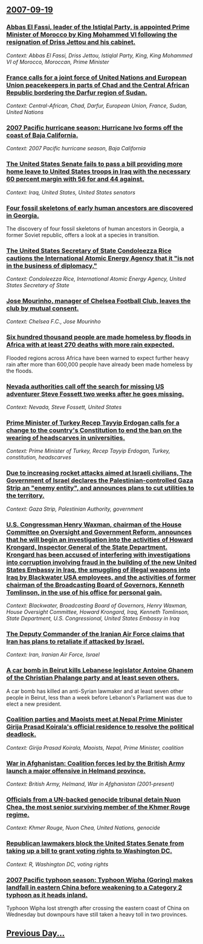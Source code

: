 ## [2007-09-19](/news/2007/09/19/index.md)

### [ Abbas El Fassi, leader of the Istiqlal Party, is appointed Prime Minister of Morocco by King Mohammed VI following the resignation of Driss Jettou and his cabinet.](/news/2007/09/19/abbas-el-fassi-leader-of-the-istiqlal-party-is-appointed-prime-minister-of-morocco-by-king-mohammed-vi-following-the-resignation-of-driss.md)
_Context: Abbas El Fassi, Driss Jettou, Istiqlal Party, King, King Mohammed VI of Morocco, Moroccan, Prime Minister_

### [ France calls for a joint force of United Nations and European Union peacekeepers in parts of Chad and the Central African Republic bordering the Darfur region of Sudan. ](/news/2007/09/19/france-calls-for-a-joint-force-of-united-nations-and-european-union-peacekeepers-in-parts-of-chad-and-the-central-african-republic-borderin.md)
_Context: Central-African, Chad, Darfur, European Union, France, Sudan, United Nations_

### [ 2007 Pacific hurricane season: Hurricane Ivo forms off the coast of Baja California. ](/news/2007/09/19/2007-pacific-hurricane-season-hurricane-ivo-forms-off-the-coast-of-baja-california.md)
_Context: 2007 Pacific hurricane season, Baja California_

### [ The United States Senate fails to pass a bill providing more home leave to United States troops in Iraq with the necessary 60 percent margin with 56 for and 44 against. ](/news/2007/09/19/the-united-states-senate-fails-to-pass-a-bill-providing-more-home-leave-to-united-states-troops-in-iraq-with-the-necessary-60-percent-margi.md)
_Context: Iraq, United States, United States senators_

### [ Four fossil skeletons of early human ancestors are discovered in Georgia. ](/news/2007/09/19/four-fossil-skeletons-of-early-human-ancestors-are-discovered-in-georgia.md)
The discovery of four fossil skeletons of human ancestors in Georgia, a former Soviet republic, offers a look at a species in transition.

### [ The United States Secretary of State Condoleezza Rice cautions the International Atomic Energy Agency that it "is not in the business of diplomacy." ](/news/2007/09/19/the-united-states-secretary-of-state-condoleezza-rice-cautions-the-international-atomic-energy-agency-that-it-is-not-in-the-business-of-di.md)
_Context: Condoleezza Rice, International Atomic Energy Agency, United States Secretary of State_

### [ Jose Mourinho, manager of Chelsea Football Club, leaves the club by mutual consent. ](/news/2007/09/19/josa-c-mourinho-manager-of-chelsea-football-club-leaves-the-club-by-mutual-consent.md)
_Context: Chelsea F.C., Jose Mourinho_

### [ Six hundred thousand people are made homeless by floods in Africa with at least 270 deaths with more rain expected. ](/news/2007/09/19/six-hundred-thousand-people-are-made-homeless-by-floods-in-africa-with-at-least-270-deaths-with-more-rain-expected.md)
Flooded regions across Africa have been warned to expect further heavy rain after more than 600,000 people have already been made homeless by the floods.

### [ Nevada authorities call off the search for missing US adventurer Steve Fossett two weeks after he goes missing. ](/news/2007/09/19/nevada-authorities-call-off-the-search-for-missing-us-adventurer-steve-fossett-two-weeks-after-he-goes-missing.md)
_Context: Nevada, Steve Fossett, United States_

### [ Prime Minister of Turkey Recep Tayyip Erdogan calls for a change to the country's Constitution to end the ban on the wearing of headscarves in universities. ](/news/2007/09/19/prime-minister-of-turkey-recep-tayyip-erdoaan-calls-for-a-change-to-the-country-s-constitution-to-end-the-ban-on-the-wearing-of-headscarve.md)
_Context: Prime Minister of Turkey, Recep Tayyip Erdogan, Turkey, constitution, headscarves_

### [ Due to increasing rocket attacks aimed at Israeli civilians, The Government of Israel declares the Palestinian-controlled Gaza Strip an "enemy entity", and announces plans to cut utilities to the territory. ](/news/2007/09/19/due-to-increasing-rocket-attacks-aimed-at-israeli-civilians-the-government-of-israel-declares-the-palestinian-controlled-gaza-strip-an-en.md)
_Context: Gaza Strip, Palestinian Authority, government_

### [ U.S. Congressman Henry Waxman, chairman of the House Committee on Oversight and Government Reform, announces that he will begin an investigation into the activities of Howard Krongard, Inspector General of the State Department.  Krongard has been accused of interfering with investigations into corruption involving fraud in the building of the new United States Embassy in Iraq, the smuggling of illegal weapons into Iraq by Blackwater USA employees, and the activities of former chairman of the Broadcasting Board of Governors, Kenneth Tomlinson, in the use of his office for personal gain.  ](/news/2007/09/19/u-s-congressman-henry-waxman-chairman-of-the-house-committee-on-oversight-and-government-reform-announces-that-he-will-begin-an-investig.md)
_Context: Blackwater, Broadcasting Board of Governors, Henry Waxman, House Oversight Committee, Howard Krongard, Iraq, Kenneth Tomlinson, State Department, U.S. Congressional, United States Embassy in Iraq_

### [ The Deputy Commander of the Iranian Air Force claims that Iran  has plans to retaliate if attacked by Israel. ](/news/2007/09/19/the-deputy-commander-of-the-iranian-air-force-claims-that-iran-has-plans-to-retaliate-if-attacked-by-israel.md)
_Context: Iran, Iranian Air Force, Israel_

### [ A car bomb in Beirut kills Lebanese legislator Antoine Ghanem of the Christian Phalange party and at least seven others. ](/news/2007/09/19/a-car-bomb-in-beirut-kills-lebanese-legislator-antoine-ghanem-of-the-christian-phalange-party-and-at-least-seven-others.md)
A car bomb has killed an anti-Syrian lawmaker and at least seven other people in Beirut, less than a week before Lebanon&#039;s Parliament was due to elect a new president.

### [ Coalition parties and Maoists meet at Nepal Prime Minister Girija Prasad Koirala's official residence to resolve the political deadlock. ](/news/2007/09/19/coalition-parties-and-maoists-meet-at-nepal-prime-minister-girija-prasad-koirala-s-official-residence-to-resolve-the-political-deadlock.md)
_Context: Girija Prasad Koirala, Maoists, Nepal, Prime Minister, coalition_

### [ War in Afghanistan: Coalition forces led by the British Army launch a major offensive in Helmand province. ](/news/2007/09/19/war-in-afghanistan-coalition-forces-led-by-the-british-army-launch-a-major-offensive-in-helmand-province.md)
_Context: British Army, Helmand, War in Afghanistan (2001-present)_

### [ Officials from a UN-backed genocide tribunal detain Nuon Chea, the most senior surviving member of the Khmer Rouge regime. ](/news/2007/09/19/officials-from-a-un-backed-genocide-tribunal-detain-nuon-chea-the-most-senior-surviving-member-of-the-khmer-rouge-regime.md)
_Context: Khmer Rouge, Nuon Chea, United Nations, genocide_

### [ Republican lawmakers block the United States Senate from taking up a bill to grant voting rights to Washington DC. ](/news/2007/09/19/republican-lawmakers-block-the-united-states-senate-from-taking-up-a-bill-to-grant-voting-rights-to-washington-dc.md)
_Context: R, Washington DC, voting rights_

### [ 2007 Pacific typhoon season:  Typhoon Wipha (Goring) makes landfall in eastern China before weakening to a Category 2 typhoon as it heads inland. ](/news/2007/09/19/2007-pacific-typhoon-season-p-typhoon-wipha-goring-makes-landfall-in-eastern-china-before-weakening-to-a-category-2-typhoon-as-it-heads.md)
Typhoon Wipha lost strength after crossing the eastern coast of China on Wednesday but downpours have still taken a heavy toll in two provinces.

## [Previous Day...](/news/2007/09/18/index.md)

